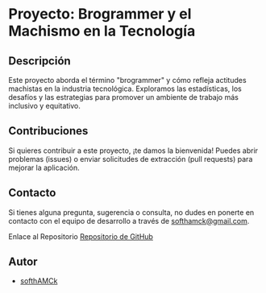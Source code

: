 # Proyecto: Brogrammer y el Machismo en la Tecnología

## Descripción

Este proyecto aborda el término "brogrammer" y cómo refleja actitudes machistas en la industria tecnológica. Exploramos las estadísticas, los desafíos y las estrategias para promover un ambiente de trabajo más inclusivo y equitativo.

## Contribuciones

Si quieres contribuir a este proyecto, ¡te damos la bienvenida! Puedes abrir problemas (issues) o enviar solicitudes de extracción (pull requests) para mejorar la aplicación.

## Contacto

Si tienes alguna pregunta, sugerencia o consulta, no dudes en ponerte en contacto con el equipo de desarrollo a través de softhamck@gmail.com.

Enlace al Repositorio
[Repositorio de GitHub](https://github.com/softhamck/Brogrammer.git)

## Autor
- [softhAMCk](https://github.com/softhamck)
